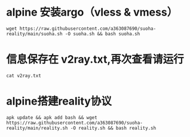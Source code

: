 # alpine 安装argo（vless & vmess）


```
wget https://raw.githubusercontent.com/a363087690/suoha-reality/main/suoha.sh -O suoha.sh && bash suoha.sh
```

# 信息保存在 v2ray.txt,再次查看请运行
```
cat v2ray.txt 
```

# alpine搭建reality协议
```
apk update && apk add bash && wget https://raw.githubusercontent.com/a363087690/suoha-reality/main/reality.sh -O reality.sh && bash reality.sh
```
